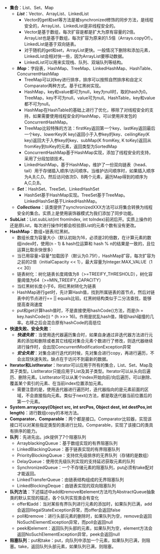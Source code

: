 - **集合**：List、Set、Map
	- ***List***：Vector、ArrayList、LinkedList
		- Vector的get和set等方法是被synchronized修饰的同步方法，是线程安全的，ArrayList、LinkedList是非线程安全的。
		- Vector是基于数组，每次扩容是都是扩大为原有容量的2倍。ArrayList也是基于数组，每次扩容为原来的1.5倍（Arrays.copyOf）。LinkedList是基于双向链表。
		- 对于随机的get和set，ArrayList更快。一般情况下删除和添加元素，LinkedList会相对快一些，因为ArrayList要移动数据。
		- LinkedList可以用来实现栈、队列、双端队列等结构。
	- ***Map***：字段表，HashMap、TreeMap、LinkedHashMap、HashTable、ConcurrentHashMap
		- TreeMap可以对key进行排序，排序可以按照自然排序和自定义Comparator两种方式。基于红黑树实现。
		- HashMap，key和value都可为null，key为null时，取的hash为0。TreeMap，key不可为null，value可为null。HashTable，key和value都不可为null。
		- HashMap在HashTable的基础上进行了优化，移除了对线程安全的支持，如果需要使用线程安全的HashMap，可以使用并发包的ConcurrentHashMap。
		- TreeMap比较特殊的方法：firstKey返回第一个key、lastKey返回最后一个key、lowerKey(K key)返回小于入参key的key、ceilingKey(K key)返回大于入参key的key、subMap(K fromKey, K toKey)返回从fromKey到toKey的元素，返回类型为SortedMap
		- ConcurrentHashMap基于HashMap实现，添加了线程安全的支持，采用了分段加锁技术。
		- LinkedHashMap，基于HashMap，维护了一份双向链表（head、tail）用于存储插入顺序/访问顺序。当维护访问顺序时，如果插入顺序为A,B,C,D。然后访问依次D、B两个元素，遍历Map得到的顺序为A,C,D,B。
	- ***Set***：HashSet、TreeSet、LinkedHashSet
		- HashSet基于HashMap实现。TreeSet基于TreeMap。LinkedHashSet基于LinkedHashMap。
	- ***Collections***：该类提供了synchronizedXXX方法可以将集合转换为线程安全的集合。实质上是使用装饰器模式为我们添加了同步功能。
- **SubList**：List.subList(int fromIndex, int toIndex)前闭后开。实质上操作的还是原List，每次进行操作时都会校验原List的元素个数有没有更改。
- **HashMap**：数组+链表/红黑树。
	- 数组长度为容量大小（默认初始为16，必须是2的倍数，在计算元素的数组index时，使用(n - 1) & hash位运算和 hash % n的结果是一致的，且位运算比取余快很多）
	- 当已用容量>容量*加载因子（默认为0.75f），HashMap扩容，每次扩容为之前的2倍（initialCapacity << 1），最大容量为Integer.MAX_VALUE（1 << 30）
	- 链表树化：树化链表长度阈值为8（>=TREEIFY_THRESHOLD），树化容量阈值为64（>=MIN_TREEIFY_CAPACITY）
	- 当红黑树长度小于6，将红黑树转化为链表
	- HashMap进行get时，先计算Hash值，找到所属链表的首节点，然后对链表中的节点进行== || equals比较。红黑树结构类似于二分法查找，能够提高查询速度
	- put和get计算hash值时，不是直接使用hashCode()方法，而是(h = key.hashCode()) ^ (h >>> 16)。作用是扰乱hash值，降低hash碰撞的几率。右移之后会混合原有hashCode的高低位
- **快速失败、安全失败**：
	- ***快速失败***：当使用迭代器遍历集合时，如果自身通过非迭代器方法进行元素的添加和删除或者其它线程对集合元素个数进行了修改，则迭代器继续进行操作时，会出现ConcurrentModificationException异常
	- ***安全失败***：对集合进行迭代的时候，先对集合进行copy，再进行遍历，不会出现快速失败。缺点在于访问不到最新的数据。
- **Iterator和ListIterator**：Iterator可以应用于所有的集合，List、Set、Map及其子类型。ListIterator只能应用于List及其子类型。Iterator可以从头向后遍历、删除元素。ListIterator可以从某个index开始向前/向后遍历，可以删除、覆盖某个索引的元素、在当前index位置添加元素。
	- 需要注意的是，使用迭代器进行遍历时，迭代器指向的是元素前面的区域，不会直接指向元素。类似于next()方法，都是取迭代器当前位置后的第一个元素。
- **System.arraycopy(Object src,  int  srcPos, Object dest, int destPos,int length)**：进行数组copy的本地方法。
- **Comparator、Comparable**：两个都是接口。Comparator比较器，实现该接口可以对某些指定类型的类进行比较。Comparable，实现了该接口的类具有排序的能力。
- **队列**：先进先出。jdk提供了7个阻塞队列
	- ArrayblackingQueue：基于数组实现的有界阻塞队列
	- LinkedBlackingQueue：基于链表实现的有界阻塞队列
	- PriorityBlockingQueue：支持优先级排序的无界队列（存储的是数组）
	- DelayQueue：使用优先级队列实现的支持延迟获取元素的队列
	- SynchronizedQueue：一个不存储元素的阻塞队列，put必须有take配对才能返回。
	- LinkedTransferQueue：由链表结构组成的无界阻塞队列
	- LinkedBlockingDeque：由链表实现的双向阻塞队列
- **队列方法**：下述描述中add和remove和element方法均为AbstractQueue抽象类的默认实现的描述，各个队列实现类会有变化
	- offer和add：当对某些有界队列进行元素的添加时，如果队列已满，add会返回IllegalStateException异常，而offer会返回false
	- poll和remove：进行头部元素的删除时，如果队列为空，remove会返回NoSuchElementException异常，而poll会返回null
	- peek和element：返回队列头部的元素，如果队列为空，element方法会返回NoSuchElementException异常，peek会返回null
- **阻塞队列**：put和take：put，向队列中添加一个元素，如果队列已满，则阻塞。take，返回队列头部元素，如果队列已满，则阻塞。
	